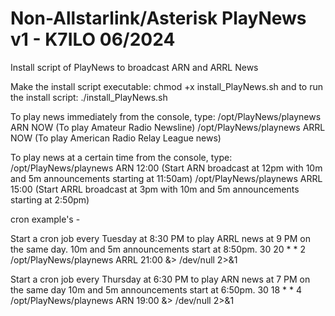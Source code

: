 # Non-Allstarlink/Asterisk PlayNews v1 - K7ILO 06/2024
Install script of PlayNews to broadcast ARN and ARRL News 

Make the install script executable: chmod +x install_PlayNews.sh
and to run the install script: ./install_PlayNews.sh


To play news immediately from the console, type:
/opt/PlayNews/playnews ARN NOW   (To play Amateur Radio Newsline)
/opt/PlayNews/playnews ARRL NOW  (To play American Radio Relay League news)

To play news at a certain time from the console, type:
/opt/PlayNews/playnews ARN 12:00   (Start ARN broadcast at 12pm with 10m and 5m announcements starting at 11:50am)
/opt/PlayNews/playnews ARRL 15:00  (Start ARRL broadcast at 3pm with 10m and 5m announcements starting at 2:50pm)

cron example's -

Start a cron job every Tuesday at 8:30 PM to play ARRL news at 9 PM on the same day.
10m and 5m announcements start at 8:50pm.
30 20 * * 2 /opt/PlayNews/playnews ARRL 21:00 &> /dev/null 2>&1

Start a cron job every Thursday at 6:30 PM to play ARN news at 7 PM on the same day
10m and 5m announcements start at 6:50pm.
30 18 * * 4 /opt/PlayNews/playnews ARN 19:00 &> /dev/null 2>&1
